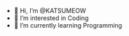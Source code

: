 - 👋 Hi, I’m @KATSUMEOW
- 👀 I’m interested in Coding
- 🌱 I’m currently learning Programming

<!---
KATSUMEOW/KATSUMEOW is a ✨ special ✨ repository because its `README.md` (this file) appears on your GitHub profile.
You can click the Preview link to take a look at your changes.
--->
